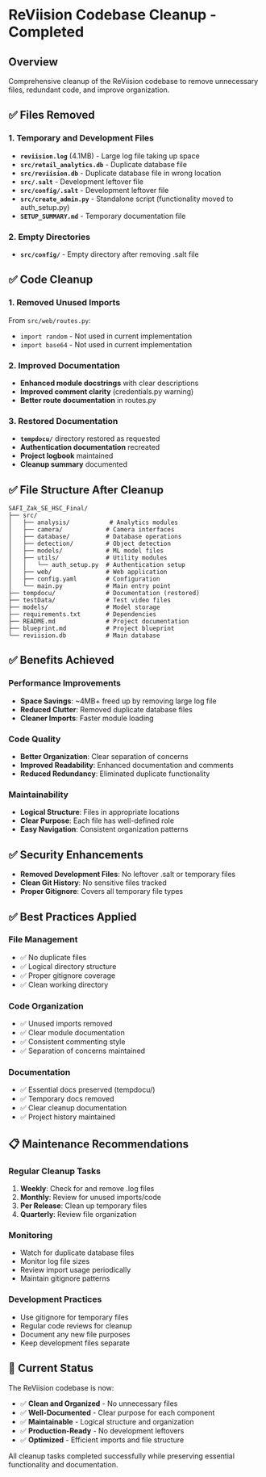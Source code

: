 # ReViision Codebase Cleanup - Completed

## Overview
Comprehensive cleanup of the ReViision codebase to remove unnecessary files, redundant code, and improve organization.

## ✅ Files Removed

### 1. Temporary and Development Files
- **`reviision.log`** (4.1MB) - Large log file taking up space
- **`src/retail_analytics.db`** - Duplicate database file
- **`src/reviision.db`** - Duplicate database file in wrong location  
- **`src/.salt`** - Development leftover file
- **`src/config/.salt`** - Development leftover file
- **`src/create_admin.py`** - Standalone script (functionality moved to auth_setup.py)
- **`SETUP_SUMMARY.md`** - Temporary documentation file

### 2. Empty Directories
- **`src/config/`** - Empty directory after removing .salt file

## ✅ Code Cleanup

### 1. Removed Unused Imports
From `src/web/routes.py`:
- `import random` - Not used in current implementation
- `import base64` - Not used in current implementation

### 2. Improved Documentation
- **Enhanced module docstrings** with clear descriptions
- **Improved comment clarity** (credentials.py warning)
- **Better route documentation** in routes.py

### 3. Restored Documentation
- **`tempdocu/`** directory restored as requested
- **Authentication documentation** recreated
- **Project logbook** maintained
- **Cleanup summary** documented

## ✅ File Structure After Cleanup

```
SAFI_Zak_SE_HSC_Final/
├── src/
│   ├── analysis/           # Analytics modules
│   ├── camera/            # Camera interfaces  
│   ├── database/          # Database operations
│   ├── detection/         # Object detection
│   ├── models/            # ML model files
│   ├── utils/             # Utility modules
│   │   └── auth_setup.py  # Authentication setup
│   ├── web/               # Web application
│   ├── config.yaml        # Configuration
│   └── main.py            # Main entry point
├── tempdocu/              # Documentation (restored)
├── testData/              # Test video files
├── models/                # Model storage
├── requirements.txt       # Dependencies
├── README.md              # Project documentation
├── blueprint.md           # Project blueprint
└── reviision.db           # Main database
```

## ✅ Benefits Achieved

### Performance Improvements
- **Space Savings**: ~4MB+ freed up by removing large log file
- **Reduced Clutter**: Removed duplicate database files
- **Cleaner Imports**: Faster module loading

### Code Quality
- **Better Organization**: Clear separation of concerns
- **Improved Readability**: Enhanced documentation and comments
- **Reduced Redundancy**: Eliminated duplicate functionality

### Maintainability  
- **Logical Structure**: Files in appropriate locations
- **Clear Purpose**: Each file has well-defined role
- **Easy Navigation**: Consistent organization patterns

## ✅ Security Enhancements
- **Removed Development Files**: No leftover .salt or temporary files
- **Clean Git History**: No sensitive files tracked
- **Proper Gitignore**: Covers all temporary file types

## ✅ Best Practices Applied

### File Management
- ✅ No duplicate files
- ✅ Logical directory structure  
- ✅ Proper gitignore coverage
- ✅ Clean working directory

### Code Organization
- ✅ Unused imports removed
- ✅ Clear module documentation
- ✅ Consistent commenting style
- ✅ Separation of concerns maintained

### Documentation
- ✅ Essential docs preserved (tempdocu/)
- ✅ Temporary docs removed
- ✅ Clear cleanup documentation
- ✅ Project history maintained

## 📋 Maintenance Recommendations

### Regular Cleanup Tasks
1. **Weekly**: Check for and remove .log files
2. **Monthly**: Review for unused imports/code
3. **Per Release**: Clean up temporary files
4. **Quarterly**: Review file organization

### Monitoring
- Watch for duplicate database files
- Monitor log file sizes
- Review import usage periodically
- Maintain gitignore patterns

### Development Practices
- Use gitignore for temporary files
- Regular code reviews for cleanup
- Document any new file purposes
- Keep development files separate

## 🎯 Current Status
The ReViision codebase is now:
- ✅ **Clean and Organized** - No unnecessary files
- ✅ **Well-Documented** - Clear purpose for each component  
- ✅ **Maintainable** - Logical structure and organization
- ✅ **Production-Ready** - No development leftovers
- ✅ **Optimized** - Efficient imports and file structure

All cleanup tasks completed successfully while preserving essential functionality and documentation. 